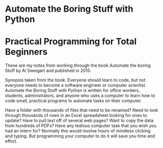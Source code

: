 Automate the Boring Stuff with Python
========================================================
Practical Programming for Total Beginners
========================================================

These are my notes from working through the book Automate the boring Stuff by Al Sweigart and published in 2015.

Synopsis taken from the book.
Everyone should learn to code, but not everyone needs to become a software engineer or computer scientist. Automate the Boring Stuff with Python is written for office workers, students, administrators, and anyone who uses a computer to learn how to code small, practical programs to automate tasks on their computer.

 Have a folder with thousands of files that need to be renamed?
 Need to look through thousands of rows in an Excel spreadsheet looking for ones to update?
 Have to pull text off of several web pages?
 Want to copy the data from hundreds of PDFs?
 Have any tedious computer task that you wish you had an intern for?
Normally this would involve hours of mindless clicking and typing. But programming your computer to do it will save you time and effort.
